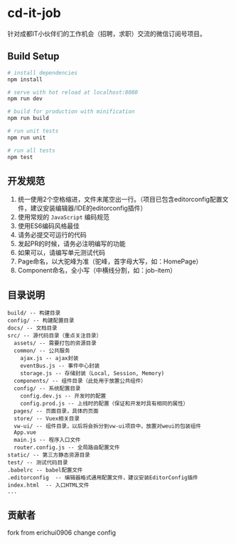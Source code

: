# cd-it-job
针对成都IT小伙伴们的工作机会（招聘，求职）交流的微信订阅号项目。

## Build Setup

``` bash
# install dependencies
npm install

# serve with hot reload at localhost:8080
npm run dev

# build for production with minification
npm run build

# run unit tests
npm run unit

# run all tests
npm test
```

## 开发规范

1. 统一使用2个空格缩进，文件末尾空出一行。（项目已包含editorconfig配置文件，建议安装编辑器/IDE的editorconfig插件）
2. 使用常规的 `JavaScript` 编码规范
3. 使用ES6编码风格最佳
4. 请务必提交可运行的代码
5. 发起PR的时候，请务必注明编写的功能
6. 如果可以，请编写单元测试代码
7. Page命名，以大驼峰为准（驼峰，首字母大写，如：HomePage）
8. Component命名，全小写（中横线分割，如：job-item）

## 目录说明

```
build/ -- 构建目录
config/ -- 构建配置目录
docs/ -- 文档目录
src/ -- 源代码目录（重点关注目录）
  assets/ -- 需要打包的资源目录
  common/ -- 公共服务
    ajax.js -- ajax封装
    eventBus.js -- 事件中心封装
    storage.js -- 存储封装（Local, Session, Memory)
  components/ -- 组件目录（此处用于放置公共组件）
  config/ -- 系统配置目录
    config.dev.js -- 开发时的配置
    config.prod.js -- 上线时的配置（保证和开发时具有相同的属性）
  pages/ -- 页面目录，具体的页面
  store/ -- Vuex相关目录
  vw-ui/ -- 组件目录，以后将会拆分到vw-ui项目中，放置对weui的包装组件
  App.vue
  main.js -- 程序入口文件
  router.config.js -- 全局路由配置文件
static/ -- 第三方静态资源目录
test/ -- 测试代码目录
.babelrc -- babel配置文件
.editorconfig  -- 编辑器格式通用配置文件，建议安装EditorConfig插件
index.html  -- 入口HTML文件
...
```

## 贡献者
fork from erichui0906
change config

